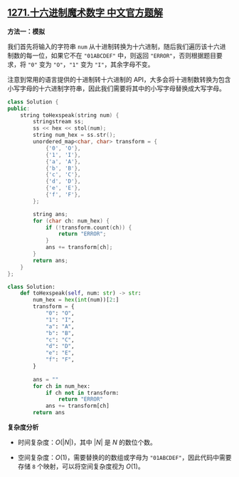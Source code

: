 ## [1271.十六进制魔术数字 中文官方题解](https://leetcode.cn/problems/hexspeak/solutions/100000/shi-liu-jin-zhi-mo-zhu-shu-zi-by-leetcode-solution)
**方法一：模拟**

我们首先将输入的字符串 `num` 从十进制转换为十六进制，随后我们遍历该十六进制数的每一位，如果它不在 `"01ABCDEF"` 中，则返回 `"ERROR"`，否则根据题目要求，将 `"0"` 变为 `"O"`，`"1"` 变为 `"I"`，其余字母不变。

注意到常用的语言提供的十进制转十六进制的 API，大多会将十进制数转换为包含小写字母的十六进制字符串，因此我们需要将其中的小写字母替换成大写字母。

```C++ [sol1]
class Solution {
public:
    string toHexspeak(string num) {
        stringstream ss;
        ss << hex << stol(num);
        string num_hex = ss.str();
        unordered_map<char, char> transform = {
            {'0', 'O'},
            {'1', 'I'},
            {'a', 'A'},
            {'b', 'B'},
            {'c', 'C'},
            {'d', 'D'},
            {'e', 'E'},
            {'f', 'F'},
        };

        string ans;
        for (char ch: num_hex) {
            if (!transform.count(ch)) {
                return "ERROR";
            }
            ans += transform[ch];
        }
        return ans;
    }
};
```

```Python [sol1]
class Solution:
    def toHexspeak(self, num: str) -> str:
        num_hex = hex(int(num))[2:]
        transform = {
            "0": "O",
            "1": "I",
            "a": "A",
            "b": "B",
            "c": "C",
            "d": "D",
            "e": "E",
            "f": "F",
        }
        
        ans = ""
        for ch in num_hex:
            if ch not in transform:
                return "ERROR"
            ans += transform[ch]
        return ans
```

**复杂度分析**

- 时间复杂度：$O(|N|)$，其中 $|N|$ 是 $N$ 的数位个数。

- 空间复杂度：$O(1)$，需要替换的的数组或字母为 `"01ABCDEF"`，因此代码中需要存储 `8` 个映射，可以将空间复杂度视为 $O(1)$。